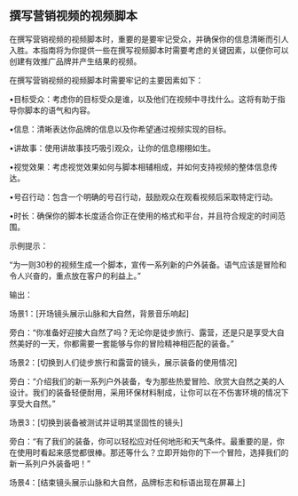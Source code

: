 ## 撰写营销视频的视频脚本

在撰写营销视频的视频脚本时，重要的是要牢记受众，并确保你的信息清晰而引人入胜。本指南将为你提供一些在撰写视频脚本时需要考虑的关键因素，以便你可以创建有效推广品牌并产生结果的视频。

在撰写营销视频的视频脚本时需要牢记的主要因素如下：

•目标受众：考虑你的目标受众是谁，以及他们在视频中寻找什么。这将有助于指导你脚本的语气和内容。

•信息：清晰表达你品牌的信息以及你希望通过视频实现的目标。

•讲故事：使用讲故事技巧吸引观众，让你的信息栩栩如生。

•视觉效果：考虑视觉效果如何与脚本相辅相成，并如何支持视频的整体信息传达。

•号召行动：包含一个明确的号召行动，鼓励观众在观看视频后采取特定行动。

•时长：确保你的脚本长度适合你正在使用的格式和平台，并且符合规定的时间范围。

示例提示：

“为一则30秒的视频生成一个脚本，宣传一系列新的户外装备。语气应该是冒险和令人兴奋的，重点放在客户的利益上。”

输出：

场景1：[开场镜头展示山脉和大自然，背景音乐响起]

旁白：“你准备好迎接大自然了吗？无论你是徒步旅行、露营，还是只是享受大自然美好的一天，你都需要一套能够与你的冒险精神相匹配的装备。”

场景2：[切换到人们徒步旅行和露营的镜头，展示装备的使用情况]

旁白：“介绍我们的新一系列户外装备，专为那些热爱冒险、欣赏大自然之美的人设计。我们的装备轻便耐用，采用环保材料制成，让你可以在不伤害环境的情况下享受大自然。”

场景3：[切换到装备被测试并证明其坚固性的镜头]

旁白：“有了我们的装备，你可以轻松应对任何地形和天气条件。最重要的是，你在使用时看起来感觉都很棒。那还等什么？立即开始你的下一个冒险，选择我们的新一系列户外装备吧！”

场景4：[结束镜头展示山脉和大自然，品牌标志和标语出现在屏幕上]
